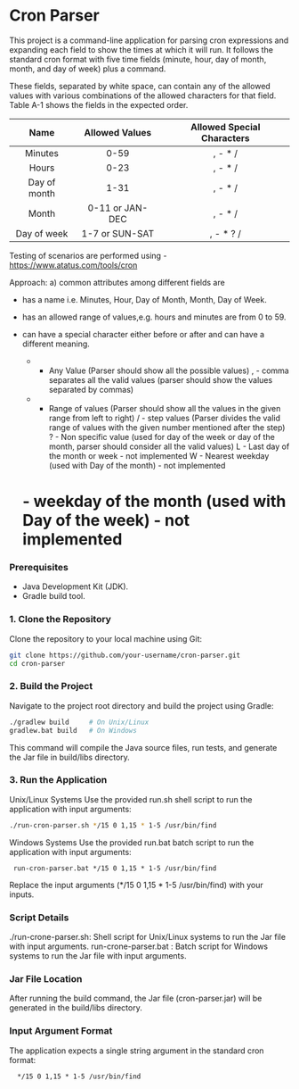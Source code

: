 # Cron Parser

This project is a command-line application for parsing cron expressions and expanding each field to show the times at which it will run. It follows the standard cron format with five time fields (minute, hour, day of month, month, and day of week) plus a command.

These fields, separated by white space, can contain any of the allowed values with various combinations of the allowed characters for that field. Table A-1 shows the fields in the expected order.


|   Name	            |             Allowed Values	    | Allowed Special Characters |
| :-----------------: |:------------------------------: |:--------------------------:|
|  Minutes            |              0-59               |          , - * /           |
|  Hours              |              0-23               |          , - * /           |
|  Day of month       |              1-31               |          , - * /           |
|  Month              |              0-11 or JAN-DEC    |          , - * /           |
|  Day of week        |              1-7 or SUN-SAT     |         , - * ? /          |


Testing of scenarios are performed using - https://www.atatus.com/tools/cron

Approach:
a) common attributes among different fields are
- has a name i.e. Minutes, Hour, Day of Month, Month, Day of Week.
- has an allowed range of values,e.g. hours and minutes are from 0 to 59.
- can have a special character either before or after and can have a different meaning.

     * - Any Value (Parser should show all the possible values)
     , - comma separates all the valid values (parser should show the values separated by commas)
     - - Range of values (Parser should show all the values in the given range from left to right)
     / - step values (Parser divides the valid range of values with the given number mentioned after the step)
     ? - Non specific value (used for day of the week or day of the month, parser should consider all the valid values)
     L - Last day of the month or week - not implemented
     W - Nearest weekday (used with Day of the month) - not implemented
     # - weekday of the month (used with Day of the week) - not implemented

### Prerequisites

- Java Development Kit (JDK).
- Gradle build tool.

### 1. Clone the Repository

Clone the repository to your local machine using Git:

```bash
git clone https://github.com/your-username/cron-parser.git
cd cron-parser
```

### 2. Build the Project 
Navigate to the project root directory and build the project using Gradle:
```bash
./gradlew build     # On Unix/Linux
gradlew.bat build   # On Windows
```
This command will compile the Java source files, run tests, and generate the Jar file in build/libs directory.

### 3. Run the Application
   Unix/Linux Systems
   Use the provided run.sh shell script to run the application with input arguments:
   
```bash
./run-cron-parser.sh */15 0 1,15 * 1-5 /usr/bin/find
```
   Windows Systems
   Use the provided run.bat batch script to run the application with input arguments:
   
```batch
 run-cron-parser.bat */15 0 1,15 * 1-5 /usr/bin/find
```

Replace the input arguments (*/15 0 1,15 * 1-5 /usr/bin/find) with your inputs.

### Script Details
./run-crone-parser.sh: Shell script for Unix/Linux systems to run the Jar file with input arguments.
 run-crone-parser.bat : Batch script for Windows systems to run the Jar file with input arguments.

### Jar File Location
  After running the build command, the Jar file (cron-parser.jar) will be generated in the build/libs directory.

### Input Argument Format
  The application expects a single string argument in the standard cron format:

```
  */15 0 1,15 * 1-5 /usr/bin/find
```

